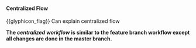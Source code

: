 <div id="title">

#### Centralized Flow

</div>

<span id="prereqs"><dynamic-panel src="../featureBranchFlow/unit-inElsewhere-asFlat.md" boilerplate header="%%{{glyphicon_education}} Revision Control → Feature Branch Workflow%%" /></span>

<span id="outcomes">{{glyphicon_flag}} Can explain centralized flow</span>

<div id="body">

**The _centralized workflow_ is similar to the feature branch workflow except all changes are done in the master branch.**

</div>

<div id="extras">
  <include src="resources.md" />
</div>
